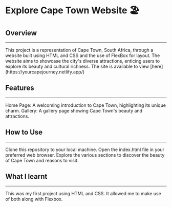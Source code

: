 # Explore Cape Town Website 🏖️

## Overview
<hr>
This project is a representation of Cape Town, South Africa, through a website built using HTML and CSS and the use of FlexBox for layout. 
The website aims to showcase the city's diverse attractions, enticing users to explore its beauty and cultural richness.
The site is available to view [here](https://yourcapejourney.netlify.app/)

## Features
<hr>
Home Page: A welcoming introduction to Cape Town, highlighting its unique charm.
Gallery: A gallery page showing Cape Town's beauty and attractions. 


## How to Use
<hr>
Clone this repository to your local machine.
Open the index.html file in your preferred web browser.
Explore the various sections to discover the beauty of Cape Town and reasons to visit.

## What I learnt
<hr>
This was my first project using HTML and CSS. 
It allowed me to make use of both along with Flexbox. 
